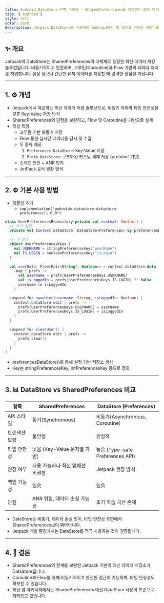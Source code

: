 ```yaml
---
title: Android DataStore 완벽 가이드 - SharedPreferences를 대체하는 최신 데이터 저장소
tags: [ Android ]
style: fill
color: dark
description: Jetpack DataStore를 사용하여 Android에서 앱 설정과 사용자 데이터를 안전하고 비동기적으로 저장하는 방법과 SharedPreferences와의 비교를 설명합니다.
---
```


## ✨ 개요

Jetpack의 DataStore는 SharedPreferences의 대체재로 등장한 최신 데이터 저장 솔루션입니다. 비동기적이고 안전하며, 코루틴(Coroutine)과 Flow 기반의 데이터 처리를 지원합니다. 설정 정보나 간단한 유저 데이터를 저장할 때 강력한 장점을 가집니다.

---

## 1. ⚙️ 개념

- Jetpack에서 제공하는 최신 데이터 저장 솔루션으로, 비동기 처리와 타입 안전성을 갖춘 Key-Value 저장 방식
- SharedPreferences의 단점을 보완하고, Flow 및 Coroutine을 기반으로 설계
- 핵심 특징
  * 코루틴 기반 비동기 저장
  * Flow 통한 실시간 데이터를 감지 및 수집
  * 두 종류 제공
    1. `Preferences DataStore`: Key-Value 저장
    2. `Proto DataStroe`: 구조화된 커스텀 객체 저장 (protobuf 기반)
  * 스레드 안전 + ANR 방지
  * JetPack 공식 권장 방식


---

## 2. ⚙️ 기본 사용 방법

- 의존성 추가
  + `implementation("androidx.datastore:datastore-preferences:1.0.0")`

```kotlin
class UserPreferencesRepository(private val context: Context) {
  // 초기 설정
  private val Context.dataStore: DataStore<Preferences> by preferencesDataStore(name = "user_settings")

  // 키 정의
  object UserPreferencesKeys {
    val USERNAME = stringPreferencesKey("userName")
    val IS_LOGIN = booleanPreferencesKey("isLogin")
  }

  val userData: Flow<Pair<String?, Boolean>> = context.dataStore.data
    .map { prefs ->
      val username = prefs[UserPreferencesKeys.USERNAME]
      val isLoggedIn = prefs[UserPreferencesKeys.IS_LOGIN] ?: false
      username to isLoggedIn
    }

  suspend fun saveUser(username: String, isLoggedIn: Boolean) {
    context.dataStore.edit { prefs ->
      prefs[UserPreferencesKeys.USERNAME] = username
      prefs[UserPreferencesKeys.IS_LOGIN] = isLoggedIn
    }
  }

  suspend fun clearUser() {
    context.dataStore.edit { prefs ->
      prefs.clear()
    }
  }
}
```
- preferencesDataStore()를 통해 설정 기반 저장소 생성
- Key는 stringPreferencesKey, intPreferencesKey 등으로 정의

---

## 3. 📊 DataStore vs SharedPreferences 비교

| 항목                | SharedPreferences               | DataStore (Preferences)           |
|---------------------|----------------------------------|-----------------------------------|
| API 스타일          | 동기(Synchronous)                | 비동기(Asynchronous, Coroutine)   |
| 트랜잭션 보장       | 불안정                            | 안정적                            |
| 타입 안전성         | 낮음 (Key-Value 문자열 기반)     | 높음 (Type-safe Preferences API) |
| 권장 여부           | 사용 가능하나 최신 앱에선 비권장  | Jetpack 권장 방식                 |
| 백업 가능성         | 있음                              | 있음                              |
| 단점                | ANR 위험, 데이터 손실 가능성       | 초기 학습 곡선 존재                |

- DataStore는 비동기, 데이터 손실 방지, 타입 안전성 측면에서 SharedPreferences보다 뛰어납니다. 
- Jetpack 개발 환경에서는 DataStore를 적극 사용하는 것이 권장됩니다.

---

## 4. 🧾 결론

- SharedPreferences의 한계를 보완한 Jetpack 기반의 최신 데이터 저장소가 DataStore입니다.
- Coroutine과 Flow를 통해 비동기적이고 안전한 접근이 가능하며, 타입 안정성도 확보할 수 있습니다.
- 최신 앱 아키텍처에서는 SharedPreferences 대신 DataStore 사용이 표준으로 자리잡고 있습니다.